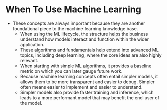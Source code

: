 # When To Use Machine Learning
- These concepts are always important because they are another foundational piece to the machine learning knowledge base.
   - When using the ML lifecycle, the structure helps the business understand how models interact and function within the wider application.
   - These algorithms and fundamentals help extend into advanced ML topics, including deep learning, where the core ideas are also highly relevant.
   - When starting with simple ML algorithms, it provides a baseline metric on which you can later gauge future work.
   - Because machine learning concepts often entail simpler models, it allows them to be more transparent and easier to debug. Simpler often means easier to implement and easier to understand.
   - Simpler models also provide faster training and inference, which leads to a more performant model that may benefit the end-user of the model.
